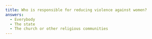 ```yaml
---
title: Who is responsible for reducing violence against women?
answers:
  - Everybody
  - The state
  - The church or other religious communities
---
```

